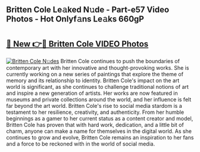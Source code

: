 ## Britten Cole Le𝚊ked N𝚞de - Part-e57 Video Photos - Hot Onlyf𝚊ns Le𝚊ks 660gP

# <h2><a href="http://ab79473.deff.icu/?id=Britten+Cole">🔗 New 👉🔴 Britten Cole VIDEO Photos</a></h2>

[![Britten Cole N𝚞des](https://i.imgur.com/rIISA9y.gif)](http://ab79473.deff.icu/?id=Britten+Cole)
Britten Cole continues to push the boundaries of contemporary art with her innovative and thought-provoking works. She is currently working on a new series of paintings that explore the theme of memory and its relationship to identity. Britten Cole's impact on the art world is significant, as she continues to challenge traditional notions of art and inspire a new generation of artists. Her works are now featured in museums and private collections around the world, and her influence is felt far beyond the art world. Britten Cole's rise to social media stardom is a testament to her resilience, creativity, and authenticity. From her humble beginnings as a gamer to her current status as a content creator and model, Britten Cole has proven that with hard work, dedication, and a little bit of charm, anyone can make a name for themselves in the digital world. As she continues to grow and evolve, Britten Cole remains an inspiration to her fans and a force to be reckoned with in the world of social media.
